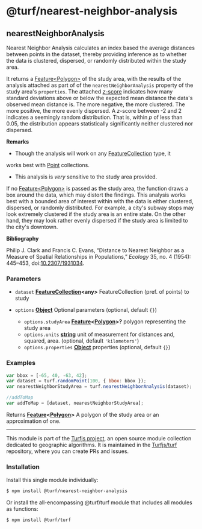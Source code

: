 # @turf/nearest-neighbor-analysis

<!-- Generated by documentation.js. Update this documentation by updating the source code. -->

## nearestNeighborAnalysis

Nearest Neighbor Analysis calculates an index based the average distances
between points in the dataset, thereby providing inference as to whether the
data is clustered, dispersed, or randomly distributed within the study area.

It returns a [Feature\<Polygon>][1] of the study area, with the results of
the analysis attached as part of of the `nearestNeighborAnalysis` property
of the study area's `properties`. The attached
[*z*-score][2] indicates how many
standard deviations above or below the expected mean distance the data's
observed mean distance is. The more negative, the more clustered. The more
positive, the more evenly dispersed. A *z*-score between -2 and 2 indicates
a seemingly random distribution. That is, within *p* of less than 0.05, the
distribution appears statistically significantly neither clustered nor
dispersed.

**Remarks**

*   Though the analysis will work on any [FeatureCollection][3] type, it

works best with [Point][4] collections.

*   This analysis is *very* sensitive to the study area provided.

If no [Feature\<Polygon>][1] is passed as the study area, the function draws a box
around the data, which may distort the findings. This analysis works best
with a bounded area of interest within with the data is either clustered,
dispersed, or randomly distributed. For example, a city's subway stops may
look extremely clustered if the study area is an entire state. On the other
hand, they may look rather evenly dispersed if the study area is limited to
the city's downtown.

**Bibliography**

Philip J. Clark and Francis C. Evans, “Distance to Nearest Neighbor as a
Measure of Spatial Relationships in Populations,” *Ecology* 35, no. 4
(1954): 445–453, doi:[10.2307/1931034][5].

### Parameters

*   `dataset` **[FeatureCollection][6]\<any>** FeatureCollection (pref. of points) to study
*   `options` **[Object][7]** Optional parameters (optional, default `{}`)

    *   `options.studyArea` **[Feature][8]<[Polygon][9]>?** polygon representing the study area
    *   `options.units` **[string][10]** unit of measurement for distances and, squared, area. (optional, default `'kilometers'`)
    *   `options.properties` **[Object][7]** properties (optional, default `{}`)

### Examples

```javascript
var bbox = [-65, 40, -63, 42];
var dataset = turf.randomPoint(100, { bbox: bbox });
var nearestNeighborStudyArea = turf.nearestNeighborAnalysis(dataset);

//addToMap
var addToMap = [dataset, nearestNeighborStudyArea];
```

Returns **[Feature][8]<[Polygon][9]>** A polygon of the study area or an approximation of one.

[1]: Feature<Polygon>

[2]: https://en.wikipedia.org/wiki/Standard_score

[3]: https://tools.ietf.org/html/rfc7946#section-3.3

[4]: https://tools.ietf.org/html/rfc7946#section-3.1.2

[5]: http://doi.org/10.2307/1931034

[6]: https://tools.ietf.org/html/rfc7946#section-3.3

[7]: https://developer.mozilla.org/docs/Web/JavaScript/Reference/Global_Objects/Object

[8]: https://tools.ietf.org/html/rfc7946#section-3.2

[9]: https://tools.ietf.org/html/rfc7946#section-3.1.6

[10]: https://developer.mozilla.org/docs/Web/JavaScript/Reference/Global_Objects/String

<!-- This file is automatically generated. Please don't edit it directly. If you find an error, edit the source file of the module in question (likely index.js or index.ts), and re-run "yarn docs" from the root of the turf project. -->

---

This module is part of the [Turfjs project](https://turfjs.org/), an open source module collection dedicated to geographic algorithms. It is maintained in the [Turfjs/turf](https://github.com/Turfjs/turf) repository, where you can create PRs and issues.

### Installation

Install this single module individually:

```sh
$ npm install @turf/nearest-neighbor-analysis
```

Or install the all-encompassing @turf/turf module that includes all modules as functions:

```sh
$ npm install @turf/turf
```
